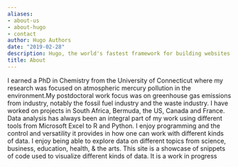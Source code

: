 ```yaml
---
aliases:
- about-us
- about-hugo
- contact
author: Hugo Authors
date: "2019-02-28"
description: Hugo, the world's fastest framework for building websites
title: About
---
```

I earned a PhD in Chemistry from the University of Connecticut where my research was focused on atmospheric mercury pollution in the environment.My postdoctoral work focus was on greenhouse gas emissions from industry, notably the fossil fuel industry and the waste industry. I have worked on projects in South Africa, Bermuda, the US, Canada and France. Data analysis has always been an integral part of my work using different tools from Microsoft Excel to R and Python. I enjoy programming and the control and versatility it provides in how one can work with different kinds of data. I enjoy being able to explore data on different topics from science, business, education, health, & the arts.
This site is a showcase of snippets of code used to visualize different kinds of data. It is a work in progress




